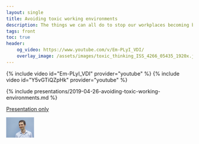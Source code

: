 ```yaml
---
layout: single
title: Avoiding toxic working environments
description: The things we can all do to stop our workplaces becoming bad for our health
tags: front
toc: true
header:
    og_video: https://www.youtube.com/v/Em-PLyI_VDI/
    overlay_image: /assets/images/toxic_thinking_ISS_4266_05435_1920x.jpg
---
```


{% include video id="Em-PLyI_VDI" provider="youtube" %}
{% include video id="Y5vGTiQZpHk" provider="youtube" %}

{% include presentations/2019-04-26-avoiding-toxic-working-environments.md %}

[Presentation only](reveal/)

<a href="/assets/images/non-toxic-working/Alex_Stanhope-headshot-BC0283.jpg"><img style="width: 75px;" src="/assets/images/non-toxic-working/Alex_Stanhope-headshot-BC0283.jpg" alt="Alex Stanhope, programme headshot" /></a>
